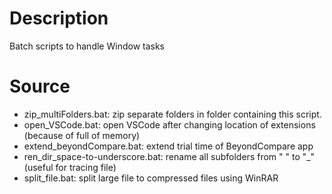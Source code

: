 # Description
Batch scripts to handle Window tasks

# Source
- zip_multiFolders.bat: zip separate folders in folder containing this script.
- open_VSCode.bat: open VSCode after changing location of extensions (because of full of memory)
- extend_beyondCompare.bat: extend trial time of BeyondCompare app
- ren_dir_space-to-underscore.bat: rename all subfolders from " " to "_" (useful for tracing file)
- split_file.bat: split large file to compressed files using WinRAR